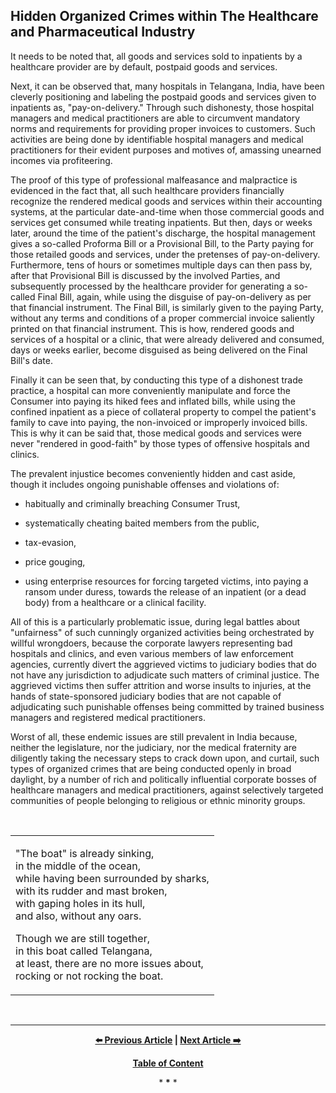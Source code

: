 ## Hidden Organized Crimes within The Healthcare and Pharmaceutical Industry

It needs to be noted that, all goods and services sold to inpatients by a healthcare provider are by default, postpaid goods and services. 

Next, it can be observed that, many hospitals in Telangana, India, have been cleverly positioning and labeling the postpaid goods and services given to inpatients as, "pay-on-delivery." Through such dishonesty, those hospital managers and medical practitioners are able to circumvent mandatory norms and requirements for providing proper invoices to customers. Such activities are being done by identifiable hospital managers and medical practitioners for their evident purposes and motives of, amassing unearned incomes via profiteering.  

The proof of this type of professional malfeasance and malpractice is evidenced in the fact that, all such healthcare providers financially recognize the rendered medical goods and services within their accounting systems, at the particular date-and-time when those commercial goods and services get consumed while treating inpatients. But then, days or weeks later, around the time of the patient's discharge, the hospital management gives a so-called Proforma Bill or a Provisional Bill, to the Party paying for those retailed goods and services, under the pretenses of pay-on-delivery. Furthermore, tens of hours or sometimes multiple days can then pass by, after that Provisional Bill is discussed by the involved Parties, and subsequently processed by the healthcare provider for generating a so-called Final Bill, again, while using the disguise of pay-on-delivery as per that financial instrument. The Final Bill, is similarly given to the paying Party, without any terms and conditions of a proper commercial invoice saliently printed on that financial instrument. This is how, rendered goods and services of a hospital or a clinic, that were already delivered and consumed, days or weeks earlier, become disguised as being delivered on the Final Bill's date. 

Finally it can be seen that, by conducting this type of a dishonest trade practice, a hospital can more conveniently manipulate and force the Consumer into paying its hiked fees and inflated bills, while using the confined inpatient as a piece of collateral property to compel the patient's family to cave into paying, the non-invoiced or improperly invoiced bills. This is why it can be said that, those medical goods and services were never "rendered in good-faith" by those types of offensive hospitals and clinics.  

The prevalent injustice becomes conveniently hidden and cast aside, though it includes ongoing punishable offenses and violations of: 

- habitually and criminally breaching Consumer Trust, 

- systematically cheating baited members from the public, 

- tax-evasion, 

- price gouging, 

- using enterprise resources for forcing targeted victims, into paying a ransom under duress, towards the release of an inpatient (or a dead body) from a healthcare or a clinical facility. 

All of this is a particularly problematic issue, during legal battles about "unfairness" of such cunningly organized activities being orchestrated by willful wrongdoers, because the corporate lawyers representing bad hospitals and clinics, and even various members of law enforcement agencies, currently divert the aggrieved victims to judiciary bodies that do not have any jurisdiction to adjudicate such matters of criminal justice. The aggrieved victims then suffer attrition and worse insults to injuries, at the hands of state-sponsored judiciary bodies that are not capable of adjudicating such punishable offenses being committed by trained business managers and registered medical practitioners. 

Worst of all, these endemic issues are still prevalent in India because, neither the legislature, nor the judiciary, nor the medical fraternity are diligently taking the necessary steps to crack down upon, and curtail, such types of organized crimes that are being conducted openly in broad daylight, by a number of rich and politically influential corporate bosses of healthcare managers and medical practitioners, against selectively targeted communities of people belonging to religious or ethnic minority groups. 

<br>

<div align="center">

<table>
<tr>
<td>
<p>"The boat" is already sinking, <br />
in the middle of the ocean, <br />
while having been surrounded by sharks, <br />
with its rudder and mast broken, <br />
with gaping holes in its hull, <br />
and also, without any oars. </p>

<p>Though we are still together, <br /> 
in this boat called Telangana, <br />
at least, there are no more issues about, <br />
rocking or not rocking the boat. </p>
</td>
</tr>
</table>

</div>

<br>

---

<div align="center">
  
  **[:arrow_left: Previous Article][Prev] | [Next Article :arrow_right:][Next]** 
  
  **[Table of Content][TOC]**

  [Prev]: https://github.com/just-noticeable/damroo/blob/main/basics-of-a-ponzi-scheme.md
  [TOC]: https://github.com/just-noticeable/damroo?tab=readme-ov-file#damroo
  [Next]: https://github.com/just-noticeable/damroo/

  
  <p>* <b>*</b> *</p> 
  
</div>